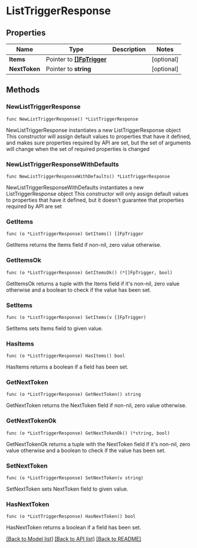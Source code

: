 # ListTriggerResponse

## Properties

Name | Type | Description | Notes
------------ | ------------- | ------------- | -------------
**Items** | Pointer to [**[]FpTrigger**](FpTrigger.md) |  | [optional] 
**NextToken** | Pointer to **string** |  | [optional] 

## Methods

### NewListTriggerResponse

`func NewListTriggerResponse() *ListTriggerResponse`

NewListTriggerResponse instantiates a new ListTriggerResponse object
This constructor will assign default values to properties that have it defined,
and makes sure properties required by API are set, but the set of arguments
will change when the set of required properties is changed

### NewListTriggerResponseWithDefaults

`func NewListTriggerResponseWithDefaults() *ListTriggerResponse`

NewListTriggerResponseWithDefaults instantiates a new ListTriggerResponse object
This constructor will only assign default values to properties that have it defined,
but it doesn't guarantee that properties required by API are set

### GetItems

`func (o *ListTriggerResponse) GetItems() []FpTrigger`

GetItems returns the Items field if non-nil, zero value otherwise.

### GetItemsOk

`func (o *ListTriggerResponse) GetItemsOk() (*[]FpTrigger, bool)`

GetItemsOk returns a tuple with the Items field if it's non-nil, zero value otherwise
and a boolean to check if the value has been set.

### SetItems

`func (o *ListTriggerResponse) SetItems(v []FpTrigger)`

SetItems sets Items field to given value.

### HasItems

`func (o *ListTriggerResponse) HasItems() bool`

HasItems returns a boolean if a field has been set.

### GetNextToken

`func (o *ListTriggerResponse) GetNextToken() string`

GetNextToken returns the NextToken field if non-nil, zero value otherwise.

### GetNextTokenOk

`func (o *ListTriggerResponse) GetNextTokenOk() (*string, bool)`

GetNextTokenOk returns a tuple with the NextToken field if it's non-nil, zero value otherwise
and a boolean to check if the value has been set.

### SetNextToken

`func (o *ListTriggerResponse) SetNextToken(v string)`

SetNextToken sets NextToken field to given value.

### HasNextToken

`func (o *ListTriggerResponse) HasNextToken() bool`

HasNextToken returns a boolean if a field has been set.


[[Back to Model list]](../README.md#documentation-for-models) [[Back to API list]](../README.md#documentation-for-api-endpoints) [[Back to README]](../README.md)


